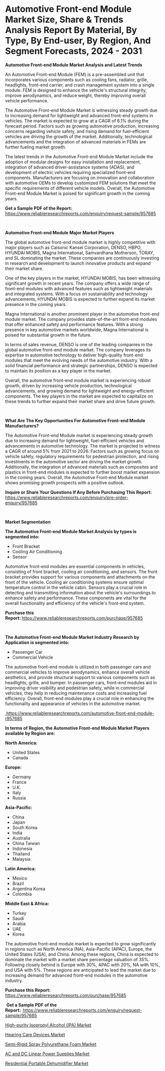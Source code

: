 <p><h1>Automotive Front-end Module Market Size, Share & Trends Analysis Report By Material, By Type, By End-user, By Region, And Segment Forecasts, 2024 - 2031</h1></p><p><strong>Automotive Front-end Module Market Analysis and Latest Trends</strong></p>
<p><p>An Automotive Front-end Module (FEM) is a pre-assembled unit that incorporates various components such as cooling fans, radiator, grille, headlights, front-end carrier, and crash management system into a single module. FEM is designed to enhance the vehicle's structural integrity, improve aerodynamics, and reduce weight, thereby improving overall vehicle performance.</p><p>The Automotive Front-end Module Market is witnessing steady growth due to increasing demand for lightweight and advanced front-end systems in vehicles. The market is expected to grow at a CAGR of 6.1% during the forecast period. Factors such as growing automotive production, increasing concerns regarding vehicle safety, and rising demand for fuel-efficient vehicles are driving the growth of the market. Additionally, technological advancements and the integration of advanced materials in FEMs are further fueling market growth.</p><p>The latest trends in the Automotive Front-end Module Market include the adoption of modular designs for easy installation and replacement, integration of advanced driver-assistance systems (ADAS), and development of electric vehicles requiring specialized front-end components. Manufacturers are focusing on innovation and collaboration with automotive OEMs to develop customized FEM solutions that meet the specific requirements of different vehicle models. Overall, the Automotive Front-end Module Market is poised for significant growth in the coming years.</p></p>
<p><strong>Get a Sample PDF of the Report:&nbsp;</strong> <a href="https://www.reliableresearchreports.com/enquiry/request-sample/957685">https://www.reliableresearchreports.com/enquiry/request-sample/957685</a></p>
<p>&nbsp;</p>
<p><strong>Automotive Front-end Module Major Market Players</strong></p>
<p><p>The global automotive front-end module market is highly competitive with major players such as Calsonic Kansei Corporation, DENSO, HBPO, HYUNDAI MOBIS, Magna International, Samvardhana Motherson, TORAY, and SL dominating the market. These companies are continuously investing in research and development to launch innovative products and expand their market share.</p><p>One of the key players in the market, HYUNDAI MOBIS, has been witnessing significant growth in recent years. The company offers a wide range of front-end modules with advanced features such as lightweight materials and integrated systems. With a focus on sustainability and technology advancements, HYUNDAI MOBIS is expected to further expand its market presence in the coming years.</p><p>Magna International is another prominent player in the automotive front-end module market. The company provides state-of-the-art front-end modules that offer enhanced safety and performance features. With a strong presence in key automotive markets worldwide, Magna International is poised for substantial growth in the future.</p><p>In terms of sales revenue, DENSO is one of the leading companies in the global automotive front-end module market. The company leverages its expertise in automotive technology to deliver high-quality front-end modules that meet the evolving needs of the automotive industry. With a solid financial performance and strategic partnerships, DENSO is expected to maintain its position as a key player in the market.</p><p>Overall, the automotive front-end module market is experiencing robust growth, driven by increasing vehicle production, technological advancements, and growing demand for lightweight and energy-efficient components. The key players in the market are expected to capitalize on these trends to further expand their market share and drive future growth.</p></p>
<p>&nbsp;</p>
<p><strong>What Are The Key Opportunities For Automotive Front-end Module Manufacturers?</strong></p>
<p><p>The Automotive Front-end Module market is experiencing steady growth due to increasing demand for lightweight, fuel-efficient vehicles and advancements in automotive technology. The market is projected to witness a CAGR of around 5% from 2021 to 2026. Factors such as growing focus on vehicle safety, regulatory requirements for pedestrian protection, and rising investments in the automotive sector are driving the market growth. Additionally, the integration of advanced materials such as composites and plastics in front-end modules is expected to further boost market expansion in the coming years. Overall, the Automotive Front-end Module market shows promising growth prospects with a positive outlook.</p></p>
<p><strong>Inquire or Share Your Questions If Any Before Purchasing This Report:</strong> <a href="https://www.reliableresearchreports.com/enquiry/pre-order-enquiry/957685">https://www.reliableresearchreports.com/enquiry/pre-order-enquiry/957685</a></p>
<p>&nbsp;</p>
<p><strong>Market Segmentation</strong></p>
<p><strong>The Automotive Front-end Module Market Analysis by types is segmented into:</strong></p>
<p><ul><li>Front Bracket</li><li>Cooling Air Conditioning</li><li>Sensor</li></ul></p>
<p><p>Automotive front-end modules are essential components in vehicles, consisting of front bracket, cooling air conditioning, and sensors. The front bracket provides support for various components and attachments on the front of the vehicle. Cooling air conditioning systems ensure optimal temperature control in the vehicle cabin. Sensors play a crucial role in detecting and transmitting information about the vehicle's surroundings to enhance safety and performance. These components are vital for the overall functionality and efficiency of the vehicle's front-end system.</p></p>
<p><strong>Purchase this Report:&nbsp;</strong><a href="https://www.reliableresearchreports.com/purchase/957685">https://www.reliableresearchreports.com/purchase/957685</a></p>
<p>&nbsp;</p>
<p><strong>The Automotive Front-end Module Market Industry Research by Application is segmented into:</strong></p>
<p><ul><li>Passenger Car</li><li>Commercial Vehicle</li></ul></p>
<p><p>The automotive front-end module is utilized in both passenger cars and commercial vehicles to improve aerodynamics, enhance overall vehicle aesthetics, and provide structural support to various components such as headlights, grille, and bumper. In passenger cars, front-end modules aid in improving driver visibility and pedestrian safety, while in commercial vehicles, they help in reducing maintenance costs and increasing fuel efficiency. Overall, front-end modules play a crucial role in enhancing the functionality and appearance of vehicles in the automotive market.</p></p>
<p><a href="https://www.reliableresearchreports.com/automotive-front-end-module-r957685">&nbsp;https://www.reliableresearchreports.com/automotive-front-end-module-r957685</a></p>
<p><strong>In terms of Region, the Automotive Front-end Module Market Players available by Region are:</strong></p>
<p>
    <p> <strong> North America: </strong>
        <ul>
            <li>United States</li>
            <li>Canada</li>
        </ul>
        </p> 
    <p> <strong> Europe: </strong>
        <ul>
            <li>Germany</li>
            <li>France</li>
            <li>U.K.</li>
            <li>Italy</li>
            <li>Russia</li>
        </ul>
        </p> 
    <p> <strong> Asia-Pacific: </strong>
        <ul>
            <li>China</li>
            <li>Japan</li>
            <li>South Korea</li>
            <li>India</li>
            <li>Australia</li>
            <li>China Taiwan</li>
            <li>Indonesia</li>
            <li>Thailand</li>
            <li>Malaysia</li>
        </ul>
        </p> 
    <p> <strong> Latin America: </strong>
        <ul>
            <li>Mexico</li>
            <li>Brazil</li>
            <li>Argentina Korea</li>
            <li>Colombia</li>
        </ul>
        </p> 
    <p> <strong> Middle East & Africa: </strong>
        <ul>
            <li>Turkey</li>
            <li>Saudi</li>
            <li>Arabia</li>
            <li>UAE</li>
            <li>Korea</li>
        </ul>
    </p>
    </p>
<p><p>The automotive front-end module market is expected to grow significantly in regions such as North America (NA), Asia-Pacific (APAC), Europe, the United States (USA), and China. Among these regions, China is expected to dominate the market with a market share percentage valuation of 35%. Following closely behind is Europe with 30%, APAC with 20%, NA with 10%, and USA with 5%. These regions are anticipated to lead the market due to increasing demand for advanced front-end modules in the automotive industry.</p></p>
<p><strong>Purchase this Report: </strong><a href="https://www.reliableresearchreports.com/purchase/957685">https://www.reliableresearchreports.com/purchase/957685</a></p>
<p>&nbsp;<strong>Get a Sample PDF of the Report:&nbsp;&nbsp;</strong><a href="https://www.reliableresearchreports.com/enquiry/request-sample/957685">https://www.reliableresearchreports.com/enquiry/request-sample/957685</a></p>
<p><strong></strong></p>
<p><p><a href="https://github.com/bmorecock/Market-Research-Report-List-5/blob/main/high-purity-isopropyl-alcohol-ipa-market.md">High-purity Isopropyl Alcohol (IPA) Market</a></p><p><a href="https://github.com/Krish2023na/Market-Research-Report-List-6/blob/main/hearing-care-devices-market.md">Hearing Care Devices Market</a></p><p><a href="https://issuu.com/reportprime-2/docs/semi-rigid-spray-polyurethane-foam-_6e9c98654f544c">Semi-Rigid Spray Polyurethane Foam Market</a></p><p><a href="https://issuu.com/reportprime-2/docs/ac-and-dc-linear-power-supplies-mar_676add264f3784">AC and DC Linear Power Supplies Market</a></p><p><a href="https://github.com/RickHolmes3/Market-Research-Report-List-6/blob/main/residential-portable-dehumidifier-market.md">Residential Portable Dehumidifier Market</a></p></p>